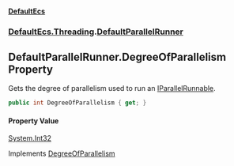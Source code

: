 #### [DefaultEcs](DefaultEcs.md 'DefaultEcs')
### [DefaultEcs.Threading](DefaultEcs.md#DefaultEcs_Threading 'DefaultEcs.Threading').[DefaultParallelRunner](DefaultParallelRunner.md 'DefaultEcs.Threading.DefaultParallelRunner')
## DefaultParallelRunner.DegreeOfParallelism Property
Gets the degree of parallelism used to run an [IParallelRunnable](IParallelRunnable.md 'DefaultEcs.Threading.IParallelRunnable').  
```csharp
public int DegreeOfParallelism { get; }
```
#### Property Value
[System.Int32](https://docs.microsoft.com/en-us/dotnet/api/System.Int32 'System.Int32')

Implements [DegreeOfParallelism](IParallelRunner_DegreeOfParallelism.md 'DefaultEcs.Threading.IParallelRunner.DegreeOfParallelism')  
